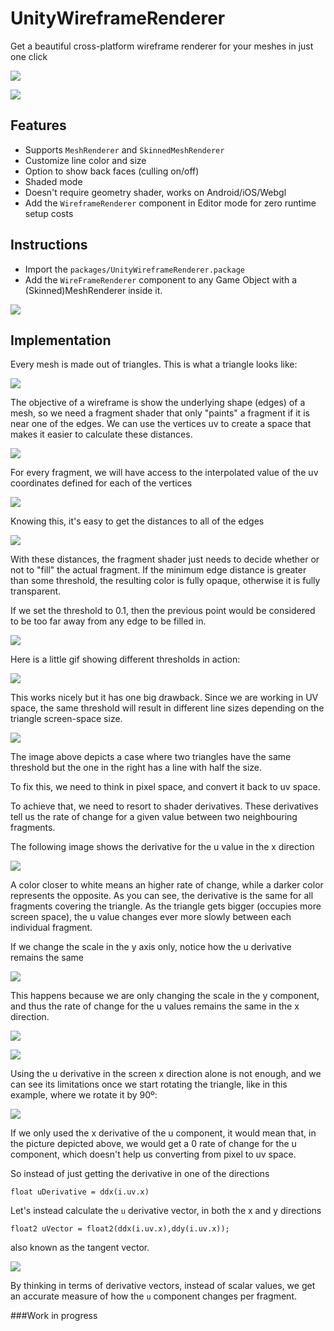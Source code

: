 # UnityWireframeRenderer
Get a beautiful cross-platform wireframe renderer for your meshes in just one click

![](meshRendererExample.gif)

![](skinnedMeshRendererExample.gif)


## Features
+ Supports `MeshRenderer` and `SkinnedMeshRenderer`
+ Customize line color and size
+ Option to show back faces (culling on/off)
+ Shaded mode
+ Doesn't require geometry shader, works on Android/iOS/Webgl 
+ Add the `WireframeRenderer` component in Editor mode for zero runtime setup costs

## Instructions
+ Import the `packages/UnityWireframeRenderer.package`
+ Add the `WireFrameRenderer` component to any Game Object with a (Skinned)MeshRenderer inside it.

![](instructions.png)


## Implementation

Every mesh is made out of triangles. This is what a triangle looks like:

![](implementation0.png)

The objective of a wireframe is show the underlying shape (edges) of a mesh, so we need a fragment shader that only "paints" a fragment if it is near one of the edges. We can use the vertices uv to create a space that makes it easier to calculate these distances.

![](implementation1.png) 

For every fragment, we will have access to the interpolated value of the uv coordinates defined for each of the vertices

![](implementation2.png)

Knowing this, it's easy to get the distances to all of the edges

![](implementation3.png)

With these distances, the fragment shader just needs to decide whether or not to "fill" the actual fragment. If the minimum edge distance is greater than some threshold, the resulting color is fully opaque, otherwise it is fully transparent.

If we set the threshold to 0.1, then the previous point would be considered to be too far away from any edge to be filled in.

![](implementation4.png)

Here is a little gif showing different thresholds in action:

![](implementationThreshold.gif)

This works nicely but it has one big drawback. Since we are working in UV space, the same threshold will result in different line sizes depending on the triangle screen-space size.

![](implementation5.png)

The image above depicts a case where two triangles have the same threshold but the one in the right has a line with half the size.

To fix this, we need to think in pixel space, and convert it back to uv space.

To achieve that, we need to resort to shader derivatives. These derivatives tell us the rate of change for a given value between two neighbouring fragments.


The following image shows the derivative for the u value in the x direction

![](implementationUDerivative.gif)

A color closer to white means an higher rate of change, while a darker color represents the opposite. As you can see, the derivative is the same for all fragments covering the triangle. As the triangle gets bigger (occupies more screen space), the u value changes ever more slowly between each individual fragment.

If we change the scale in the y axis only, notice how the u derivative remains the same

![](implementationUDerivativeVerticalScale.gif)

This happens because we are only changing the scale in the y component, and thus the rate of change for the u values remains the same in the x direction.


![](implementation6.png)

![](implementation7.png)

Using the u derivative in the screen x direction alone is not enough, and we can see its limitations once we start rotating the triangle, like in this example, where we rotate it by 90º:

![](implementation8.png)

If we only used the x derivative of the u component, it would mean that, in the picture depicted above, we would get a 0 rate of change for the u component, which doesn't help us converting from pixel to uv space.

So instead of just getting the derivative in one of the directions

`float uDerivative = ddx(i.uv.x)`

Let's instead calculate the `u` derivative vector, in both the x and y directions

`float2 uVector = float2(ddx(i.uv.x),ddy(i.uv.x));`

also known as the tangent vector.

![](implementation10.png)

By thinking in terms of derivative vectors, instead of scalar values, we get an accurate measure of how the `u` component changes per fragment.

###Work in progress